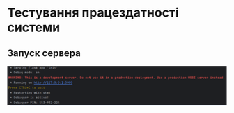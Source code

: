 # Тестування працездатності системи

## Запуск сервера

<p align="left">
  <img src="./image-1.png">
</p>